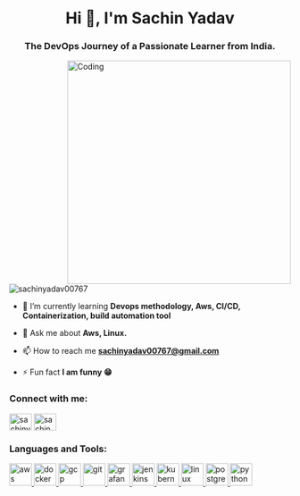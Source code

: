 <h1 align="center">Hi 👋, I'm Sachin Yadav</h1>
<h3 align="center">The DevOps Journey of a Passionate Learner from India.</h3>

<img align="right" alt="Coding" width="400" src="https://user-images.githubusercontent.com/55389276/140866485-8fb1c876-9a8f-4d6a-98dc-08c4981eaf70.gif">

<p align="left"> <img src="https://komarev.com/ghpvc/?username=sachinyadav00767&label=Profile%20views&color=0e75b6&style=flat" alt="sachinyadav00767" /> </p>

- 🌱 I’m currently learning **Devops methodology, Aws, CI/CD, Containerization, build automation tool**

- 💬 Ask me about **Aws, Linux.**

- 📫 How to reach me **sachinyadav00767@gmail.com**

- ⚡ Fun fact **I am funny 😁**

<h3 align="left">Connect with me:</h3>
<p align="left">
<a href="https://twitter.com/sachiny89329921" target="blank"><img align="center" src="https://logodownload.org/wp-content/uploads/2014/09/twitter-logo-2-1.png" alt="sachiny89329921" height="30" width="40" /></a>
<a href="https://linkedin.com/in/sachin-yadav-a2336b201" target="blank"><img align="center" src="http://www.pngall.com/wp-content/uploads/2016/07/Linkedin-Download-PNG.png" alt="sachin yadav" height="30" width="40" /></a>
</p>

<h3 align="left">Languages and Tools:</h3>
<p align="left"> <a href="https://aws.amazon.com" target="_blank" rel="noreferrer"> <img src="https://www.pngplay.com/wp-content/uploads/3/Amazon-Web-Services-AWS-Logo-Transparent-PNG.png" alt="aws" width="40" height="40"/> </a> <a href="https://www.docker.com/" target="_blank" rel="noreferrer"> <img src="https://1.bp.blogspot.com/-iavBh24rACo/Xy-Qc9bM-DI/AAAAAAAAIbY/_G88Z4tyzBELxB8koaUxi7hk8kQqpsNCACLcBGAsYHQ/w1200-h630-p-k-no-nu/docker-logo-png-transparent.png" alt="docker" width="40" height="40"/> </a> <a href="https://cloud.google.com" target="_blank" rel="noreferrer"> <img src="https://www.vectorlogo.zone/logos/google_cloud/google_cloud-icon.svg" alt="gcp" width="40" height="40"/> </a> <a href="https://git-scm.com/" target="_blank" rel="noreferrer"> <img src="https://www.vectorlogo.zone/logos/git-scm/git-scm-icon.svg" alt="git" width="40" height="40"/> </a> <a href="https://grafana.com" target="_blank" rel="noreferrer"> <img src="https://www.vectorlogo.zone/logos/grafana/grafana-icon.svg" alt="grafana" width="40" height="40"/> </a> <a href="https://www.jenkins.io" target="_blank" rel="noreferrer"> <img src="https://www.vectorlogo.zone/logos/jenkins/jenkins-icon.svg" alt="jenkins" width="40" height="40"/> </a> <a href="https://kubernetes.io" target="_blank" rel="noreferrer"> <img src="https://www.vectorlogo.zone/logos/kubernetes/kubernetes-icon.svg" alt="kubernetes" width="40" height="40"/> </a> <a href="https://www.linux.org/" target="_blank" rel="noreferrer"> <img src="https://www.pngall.com/wp-content/uploads/5/Linux-Logo-PNG-File.png" alt="linux" width="40" height="40"/> </a> <a href="https://www.postgresql.org" target="_blank" rel="noreferrer"> <img src="https://brandlogos.net/wp-content/uploads/2021/11/postgresql-logo-512x512.png" alt="postgresql" width="40" height="40"/> </a> <a href="https://www.python.org" target="_blank" rel="noreferrer"> <img src="https://brandslogos.com/wp-content/uploads/images/large/python-logo.png" alt="python" width="40" height="40"/> </a> </p>

<!-- <p><img align="left" src="https://github-readme-stats.vercel.app/api/top-langs?username=sachinyadav00767&show_icons=true&locale=en&layout=compact" alt="sachinyadav00767" /></p>

<p>&nbsp;<img align="center" src="https://github-readme-stats.vercel.app/api?username=sachinyadav00767&show_icons=true&locale=en" alt="sachinyadav00767" /></p>

<p><img align="center" src="https://github-readme-streak-stats.herokuapp.com/?user=sachinyadav00767&" alt="sachinyadav00767" /></p> 
-->
